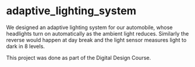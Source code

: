 # adaptive_lighting_system
We designed an adaptive lighting system for our automobile, whose headlights turn on automatically as the ambient light reduces. Similarly the reverse would happen at day break and the light sensor measures light to dark in 8 levels.


This project was done as part of the Digital Design Course.
